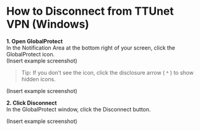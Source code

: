 # How to Disconnect from TTUnet VPN (Windows)
**1. Open GlobalProtect**<br>
In the Notification Area at the bottom right of your screen, click the GlobalProtect icon.<br>
(Insert example screenshot)

>Tip:
If you don’t see the icon, click the disclosure arrow ( ˄ ) to show hidden icons.

(Insert example screenshot)

**2. Click Disconnect**<br>
In the GlobalProtect window, click the Disconnect button.<br>

(Insert example screenshot)

